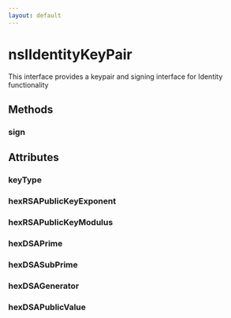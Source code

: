 ```yaml
---
layout: default
---
```


# nsIIdentityKeyPair #

This interface provides a keypair and signing interface for Identity functionality


## Methods ##

### sign ###

## Attributes ##

### keyType ###

### hexRSAPublicKeyExponent ###

### hexRSAPublicKeyModulus ###

### hexDSAPrime ###

### hexDSASubPrime ###

### hexDSAGenerator ###

### hexDSAPublicValue ###
